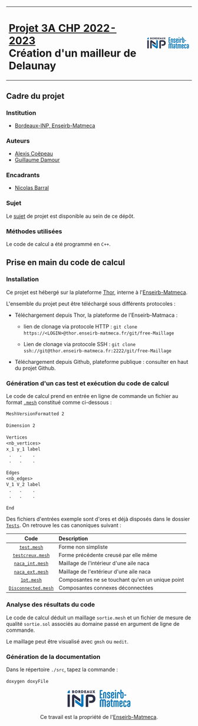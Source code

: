 <table style="width:100%">
    <tr > <td> <h1> <a href="https://ccc.bordeaux-inp.fr/syllabus/index.php?annee=2022&mode=consultation&chemin=71125_71123_71122_71105_71104_71019_70340&langue=1">Projet 3A CHP 2022-2023</a> <br> Création d'un mailleur de Delaunay </h1> 
 </td> <td> <img src="./Documentation/EMMK-logo.png" alt="Logo Enseirb-Matmeca"> </td> </tr>
</table>


## **Cadre du projet**

### **Institution** 
- [Bordeaux-INP, Enseirb-Matmeca](https://enseirb-matmeca.bordeaux-inp.fr/fr)

### **Auteurs**

- [Alexis Coëpeau](https://www.linkedin.com/in/alexis-co%C3%ABpeau/)
- [Guillaume Damour](https://www.linkedin.com/in/guillaume-damour-5021331b7/)


### **Encadrants**
- [Nicolas Barral](https://nicolasbarral.fr/)

### **Sujet**

Le [sujet](./Documentation/projet_delaunay.pdf) de projet est disponible au sein de ce dépôt.

### **Méthodes utilisées**

Le code de calcul a été programmé en `C++`.

## **Prise en main du code de calcul**


### **Installation**

Ce projet est hébergé sur la plateforme [Thor](https://thor.enseirb-matmeca.fr/), interne à l'[Enseirb-Matmeca](https://enseirb-matmeca.bordeaux-inp.fr/fr).

L'ensemble du projet peut être téléchargé sous différents protocoles : 

* Téléchargement depuis Thor, la plateforme de l'Enseirb-Matmaca :
    * lien de clonage via protocole HTTP :  `git clone https://<LOGIN>@thor.enseirb-matmeca.fr/git/free-Maillage`

    * Lien de clonage via protocole SSH :  `git clone ssh://git@thor.enseirb-matmeca.fr:2222/git/free-Maillage`

* Téléchargement depuis Github, plateforme publique : consulter en haut du projet Github.

### **Génération d'un cas test et exécution du code de calcul**
Le code de calcul prend en entrée en ligne de commande un fichier au format [`.mesh`](./entrees.txt) constitué comme ci-dessous : 

```
MeshVersionFormatted 2

Dimension 2

Vertices
<nb_vertices>
x_1 y_1 label
 .   .    .
 .   .    .

Edges
<nb_edges>
V_1 V_2 label
 .   .    .
 .   .    .

End 
```

Des fichiers d'entrées exemple sont d'ores et déjà disposés dans le dossier [`Tests`](./Tests/). On retrouve les cas canoniques suivant :

|                    Code                          | Description                                      |
|:------------------------------------------------:|:-------------------------------------------------|
| [`test.mesh`](./Tests/test.mesh)                 | Forme non simpliste                              |
| [`testcreux.mesh`](./Tests/testcreux.mesh)       | Forme précédente creusé par elle même            |
| [`naca_int.mesh`](./Tests/naca_int.mesh)         | Maillage de l'intérieur d'une aile naca          |
| [`naca_ext.mesh`](./Tests/naca_ext.mesh)         | Maillage de l'extérieur d'une aile naca          |
| [`1pt.mesh`](./Tests/1pt.mesh)                   | Composantes ne se touchant qu'en un unique point |
| [`Disconnected.mesh`](./Tests/Disconnected.mesh) | Composantes connexes déconnectées                |

### **Analyse des résultats du code**
Le code de calcul déduit un maillage `sortie.mesh` et un fichier de mesure de qualité `sortie.sol` associés au domaine passé en argument de ligne de commande.

Le maillage peut être visualisé avec `gmsh` ou `medit`.

### **Génération de la documentation**

Dans le répertoire `./src`, tapez la commande :

`doxygen doxyFile` 

<div style='text-align:center'>
    <img src="./Documentation/EMMK-logo.png" alt="Logo Enseirb-Matmeca">

Ce travail est la propriété de l'[Enseirb-Matmeca](https://enseirb-matmeca.bordeaux-inp.fr/fr).
</div>